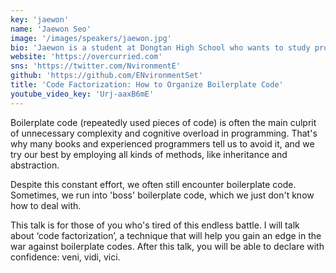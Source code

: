 ```yaml
---
key: 'jaewon'
name: 'Jaewon Seo'
image: '/images/speakers/jaewon.jpg'
bio: 'Jaewon is a student at Dongtan High School who wants to study programming linguistics for his PhD. He is a functional programming fanatic, and has recently been into type-level programming, type theory, and canned tuna (he can even tell the difference between "mild" and "soft").'
website: 'https://overcurried.com'
sns: 'https://twitter.com/NvironmentE'
github: 'https://github.com/ENvironmentSet'
title: 'Code Factorization: How to Organize Boilerplate Code'
youtube_video_key: 'Urj-aaxB6mE'
---
```


Boilerplate code (repeatedly used pieces of code) is often the main culprit of unnecessary complexity and cognitive overload in programming. That's why many books and experienced programmers tell us to avoid it, and we try our best by employing all kinds of methods, like inheritance and abstraction.

Despite this constant effort, we often still encounter boilerplate code. Sometimes, we run into 'boss' boilerplate code, which we just don't know how to deal with.

This talk is for those of you who's tired of this endless battle. I will talk about ‘code factorization’, a technique that will help you gain an edge in the war against boilerplate codes. After this talk, you will be able to declare with confidence: veni, vidi, vici.
